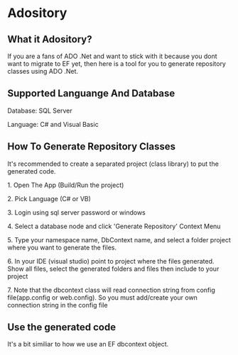 # Adository
<h2>What it Adository?</h2> 
<p>If you are a fans of ADO .Net and want to stick with it because you dont want to migrate to EF yet, then here is a tool for you to generate repository classes using ADO .Net.</p>

<h2>Supported Languange And Database</h2>
<p>Database: SQL Server</p>
<p>Language: C# and Visual Basic</p>

<h2>How To Generate Repository Classes</h2>
<p>It's recommended to create a separated project (class library) to put the generated code.</p>
<p>1. Open The App (Build/Run the project)</p>
<p>2. Pick Language (C# or VB)</p>
<p>3. Login using sql server password or windows</p>
<p>4. Select a database node and click 'Generate Repository' Context Menu</p>
<p>5. Type your namespace name, DbContext name, and select a folder project where you want to generate the files.</p>
<p>6. In your IDE (visual studio) point to project where the files generated. Show all files, select the generated folders and files then include to your project</p>
<p>7. Note that the dbcontext class will read connection string from config file(app.config or web.config). So you must add/create your own connection string in the config file </p>

<h2>Use the generated code</h2>
<p>It's a bit similiar to how we use an EF dbcontext object.</p>
